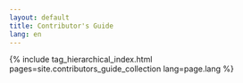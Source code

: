 ```yaml
---
layout: default
title: Contributor's Guide
lang: en
---
```


{% include tag_hierarchical_index.html pages=site.contributors_guide_collection lang=page.lang %}
